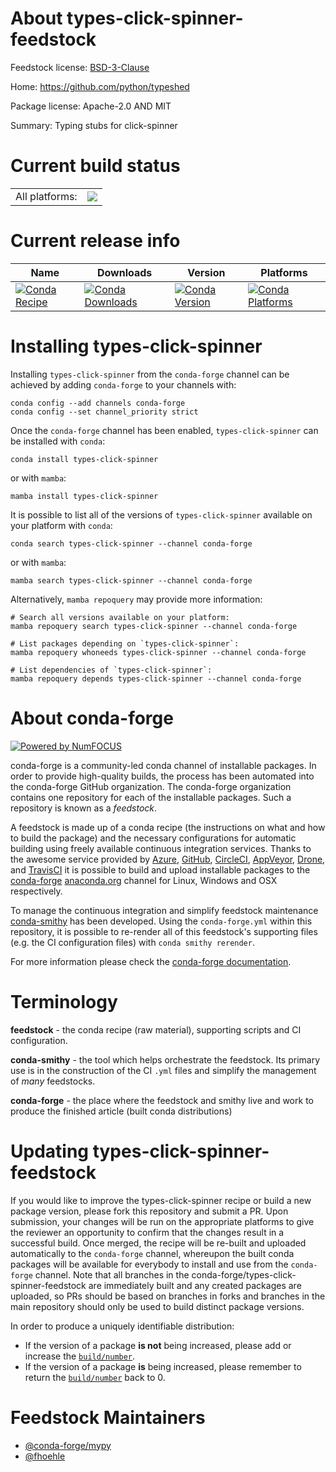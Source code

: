 About types-click-spinner-feedstock
===================================

Feedstock license: [BSD-3-Clause](https://github.com/conda-forge/types-click-spinner-feedstock/blob/main/LICENSE.txt)

Home: https://github.com/python/typeshed

Package license: Apache-2.0 AND MIT

Summary: Typing stubs for click-spinner

Current build status
====================


<table><tr><td>All platforms:</td>
    <td>
      <a href="https://dev.azure.com/conda-forge/feedstock-builds/_build/latest?definitionId=13131&branchName=main">
        <img src="https://dev.azure.com/conda-forge/feedstock-builds/_apis/build/status/types-click-spinner-feedstock?branchName=main">
      </a>
    </td>
  </tr>
</table>

Current release info
====================

| Name | Downloads | Version | Platforms |
| --- | --- | --- | --- |
| [![Conda Recipe](https://img.shields.io/badge/recipe-types--click--spinner-green.svg)](https://anaconda.org/conda-forge/types-click-spinner) | [![Conda Downloads](https://img.shields.io/conda/dn/conda-forge/types-click-spinner.svg)](https://anaconda.org/conda-forge/types-click-spinner) | [![Conda Version](https://img.shields.io/conda/vn/conda-forge/types-click-spinner.svg)](https://anaconda.org/conda-forge/types-click-spinner) | [![Conda Platforms](https://img.shields.io/conda/pn/conda-forge/types-click-spinner.svg)](https://anaconda.org/conda-forge/types-click-spinner) |

Installing types-click-spinner
==============================

Installing `types-click-spinner` from the `conda-forge` channel can be achieved by adding `conda-forge` to your channels with:

```
conda config --add channels conda-forge
conda config --set channel_priority strict
```

Once the `conda-forge` channel has been enabled, `types-click-spinner` can be installed with `conda`:

```
conda install types-click-spinner
```

or with `mamba`:

```
mamba install types-click-spinner
```

It is possible to list all of the versions of `types-click-spinner` available on your platform with `conda`:

```
conda search types-click-spinner --channel conda-forge
```

or with `mamba`:

```
mamba search types-click-spinner --channel conda-forge
```

Alternatively, `mamba repoquery` may provide more information:

```
# Search all versions available on your platform:
mamba repoquery search types-click-spinner --channel conda-forge

# List packages depending on `types-click-spinner`:
mamba repoquery whoneeds types-click-spinner --channel conda-forge

# List dependencies of `types-click-spinner`:
mamba repoquery depends types-click-spinner --channel conda-forge
```


About conda-forge
=================

[![Powered by
NumFOCUS](https://img.shields.io/badge/powered%20by-NumFOCUS-orange.svg?style=flat&colorA=E1523D&colorB=007D8A)](https://numfocus.org)

conda-forge is a community-led conda channel of installable packages.
In order to provide high-quality builds, the process has been automated into the
conda-forge GitHub organization. The conda-forge organization contains one repository
for each of the installable packages. Such a repository is known as a *feedstock*.

A feedstock is made up of a conda recipe (the instructions on what and how to build
the package) and the necessary configurations for automatic building using freely
available continuous integration services. Thanks to the awesome service provided by
[Azure](https://azure.microsoft.com/en-us/services/devops/), [GitHub](https://github.com/),
[CircleCI](https://circleci.com/), [AppVeyor](https://www.appveyor.com/),
[Drone](https://cloud.drone.io/welcome), and [TravisCI](https://travis-ci.com/)
it is possible to build and upload installable packages to the
[conda-forge](https://anaconda.org/conda-forge) [anaconda.org](https://anaconda.org/)
channel for Linux, Windows and OSX respectively.

To manage the continuous integration and simplify feedstock maintenance
[conda-smithy](https://github.com/conda-forge/conda-smithy) has been developed.
Using the ``conda-forge.yml`` within this repository, it is possible to re-render all of
this feedstock's supporting files (e.g. the CI configuration files) with ``conda smithy rerender``.

For more information please check the [conda-forge documentation](https://conda-forge.org/docs/).

Terminology
===========

**feedstock** - the conda recipe (raw material), supporting scripts and CI configuration.

**conda-smithy** - the tool which helps orchestrate the feedstock.
                   Its primary use is in the construction of the CI ``.yml`` files
                   and simplify the management of *many* feedstocks.

**conda-forge** - the place where the feedstock and smithy live and work to
                  produce the finished article (built conda distributions)


Updating types-click-spinner-feedstock
======================================

If you would like to improve the types-click-spinner recipe or build a new
package version, please fork this repository and submit a PR. Upon submission,
your changes will be run on the appropriate platforms to give the reviewer an
opportunity to confirm that the changes result in a successful build. Once
merged, the recipe will be re-built and uploaded automatically to the
`conda-forge` channel, whereupon the built conda packages will be available for
everybody to install and use from the `conda-forge` channel.
Note that all branches in the conda-forge/types-click-spinner-feedstock are
immediately built and any created packages are uploaded, so PRs should be based
on branches in forks and branches in the main repository should only be used to
build distinct package versions.

In order to produce a uniquely identifiable distribution:
 * If the version of a package **is not** being increased, please add or increase
   the [``build/number``](https://docs.conda.io/projects/conda-build/en/latest/resources/define-metadata.html#build-number-and-string).
 * If the version of a package **is** being increased, please remember to return
   the [``build/number``](https://docs.conda.io/projects/conda-build/en/latest/resources/define-metadata.html#build-number-and-string)
   back to 0.

Feedstock Maintainers
=====================

* [@conda-forge/mypy](https://github.com/orgs/conda-forge/teams/mypy/)
* [@fhoehle](https://github.com/fhoehle/)

